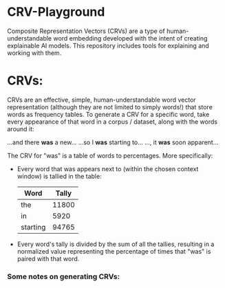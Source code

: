 # CRV-Playground
Composite Representation Vectors (CRVs) are a type of human-understandable word embedding developed with the intent of creating explainable AI models. This repository includes tools for explaining and working with them. 


# CRVs:

CRVs are an effective, simple, human-understandable word vector representation (although they are not limited to simply words!) that
store words as frequency tables. To generate a CRV for a specific word, take every appearance of that word in a corpus / dataset, along with
the words around it:

...and there **was** a new...
...so I **was** starting to...
..., it **was** soon apparent...

The CRV for "was" is a table of words to percentages. More specifically:

- Every word that was appears next to (within the chosen context window) is tallied in the table:

  | Word     | Tally   |
  | -------- | ------- |
  | the      | 11800   |
  | in       | 5920    |
  | starting | 94765   |

- Every word's tally is divided by the sum of all the tallies,
  resulting in a normalized value representing the percentage of times that "was" is paired with that word.


### Some notes on generating CRVs:




